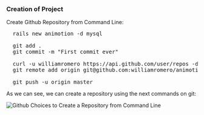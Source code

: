 ### Creation of Project

Create Github Repository from Command Line:
<pre>
  rails new animotion -d mysql

  git add .
  git commit -m "First commit ever"
  
  curl -u williamromero https://api.github.com/user/repos -d '{ "name": "animotion" }'
  git remote add origin git@github.com:williamromero/animotion.git

  git push -u origin master
</pre>

As we can see, we can create a repository using the next commands on git:
 
![Github Choices to Create a Repository from Command Line](https://s3-us-west-2.amazonaws.com/webres-studio.com/wiki_tuto_images/git_command_line_create_repository.png)

